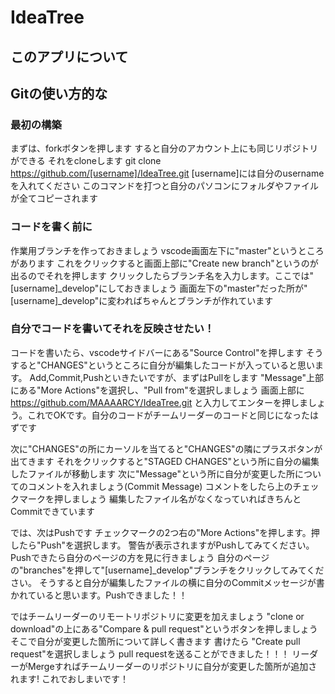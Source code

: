 # IdeaTree

## このアプリについて

## Gitの使い方的な


### 最初の構築


まずは、forkボタンを押します
すると自分のアカウント上にも同じリポジトリができる
それをcloneします
git clone https://github.com/[username]/IdeaTree.git
[username]には自分のusernameを入れてください
このコマンドを打つと自分のパソコンにフォルダやファイルが全てコピーされます


### コードを書く前に


作業用ブランチを作っておきましょう
vscode画面左下に"master"というところがあります
これをクリックすると画面上部に"Create new branch"というのが出るのでそれを押します
クリックしたらブランチ名を入力します。ここでは"[username]_develop"にしておきましょう
画面左下の"master"だった所が"[username]_develop"に変わればちゃんとブランチが作れています


### 自分でコードを書いてそれを反映させたい！

コードを書いたら、vscodeサイドバーにある"Source Control"を押します
そうすると"CHANGES"というところに自分が編集したコードが入っていると思います。
Add,Commit,Pushといきたいですが、まずはPullをします
"Message"上部にある"More Actions"を選択し、"Pull from"を選択しましょう
画面上部に https://github.com/MAAAARCY/IdeaTree.git と入力してエンターを押しましょう。これでOKです。自分のコードがチームリーダーのコードと同じになったはずです

次に"CHANGES"の所にカーソルを当てると"CHANGES"の隣にプラスボタンが出てきます
それをクリックすると"STAGED CHANGES"という所に自分の編集したファイルが移動します
次に"Message"という所に自分が変更した所についてのコメントを入れましょう(Commit Message)
コメントをしたら上のチェックマークを押しましょう
編集したファイル名がなくなっていればきちんとCommitできています

では、次はPushです
チェックマークの2つ右の"More Actions"を押します。押したら"Push"を選択します。
警告が表示されますがPushしてみてください。Pushできたら自分のページの方を見に行きましょう
自分のページの"branches"を押して"[username]_develop"ブランチをクリックしてみてください。
そうすると自分が編集したファイルの横に自分のCommitメッセージが書かれていると思います。Pushできました！！

ではチームリーダーのリモートリポジトリに変更を加えましょう
"clone or download"の上にある"Compare & pull request"というボタンを押しましょう
そこで自分が変更した箇所について詳しく書きます
書けたら "Create pull request"を選択しましょう
pull requestを送ることができました！！！
リーダーがMergeすればチームリーダーのリポジトリに自分が変更した箇所が追加されます!
これでおしまいです！
